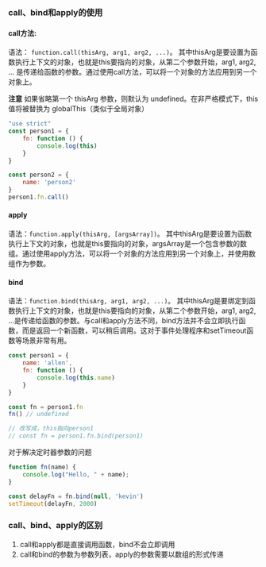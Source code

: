 ### call、bind和apply的使用
#### call方法: 
语法： `function.call(thisArg, arg1, arg2, ...)`。  其中thisArg是要设置为函数执行上下文的对象，也就是this要指向的对象，从第二个参数开始，arg1, arg2, ... 是传递给函数的参数。通过使用call方法，可以将一个对象的方法应用到另一个对象上。

**注意**
如果省略第一个 thisArg 参数，则默认为 undefined。在非严格模式下，this 值将被替换为 globalThis（类似于全局对象）
```js
"use strict"
const person1 = {
    fn: function () {
        console.log(this)
    }
}

const person2 = {
    name: 'person2'
}
person1.fn.call()
```
#### apply
语法：`function.apply(thisArg, [argsArray])`。 其中thisArg是要设置为函数执行上下文的对象，也就是this要指向的对象，argsArray是一个包含参数的数组。通过使用apply方法，可以将一个对象的方法应用到另一个对象上，并使用数组作为参数。

#### bind
语法：`function.bind(thisArg, arg1, arg2, ...)`。 其中thisArg是要绑定到函数执行上下文的对象，也就是this要指向的对象，从第二个参数开始，arg1, arg2, ...是传递给函数的参数。与call和apply方法不同，bind方法并不会立即执行函数，而是返回一个新函数，可以稍后调用。这对于事件处理程序和setTimeout函数等场景非常有用。
```js
const person1 = {
    name: 'allen',
    fn: function () {
        console.log(this.name)
    }
}

const fn = person1.fn
fn() // undefined

// 改写成，this指向person1
// const fn = person1.fn.bind(person1)
```
对于解决定时器参数的问题
```js
function fn(name) {
    console.log("Hello, " + name);
}

const delayFn = fn.bind(null, 'kevin')
setTimeout(delayFn, 2000)
```

### call、bind、apply的区别
1. call和apply都是直接调用函数，bind不会立即调用
2. call和bind的参数为参数列表，apply的参数需要以数组的形式传递